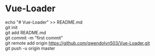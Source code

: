 # Vue-Loader<br>
echo "# Vue-Loader" >> README.md  <br>
git init<br>
git add README.md<br>
git commit -m "first commit"<br>
git remote add origin https://github.com/gwendolyn503/Vue-Loader.git<br>
git push -u origin master<br>
